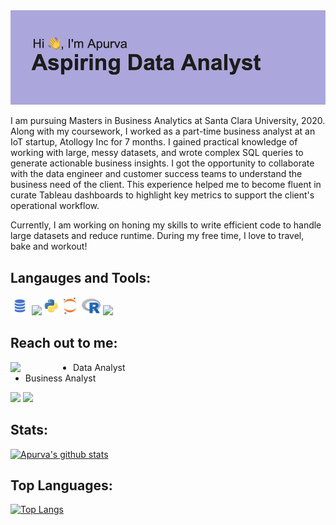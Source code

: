 <img src= https://github.com/apurvashekhar/apurvashekhar/blob/master/header.png alt="Apurva Shekhar Data Analyst">

I am pursuing Masters in Business Analytics at Santa Clara University, 2020. Along with my coursework, I worked as a part-time
business analyst at an IoT startup, Atollogy Inc for 7 months. I gained practical knowledge of working with large, messy datasets,
and wrote complex SQL queries to generate actionable business insights. I got the opportunity to collaborate with the data engineer 
and customer success teams to understand the business need of the client. This experience helped me to become fluent in curate Tableau 
dashboards to highlight key metrics to support the client's operational workflow. 

Currently, I am working on honing my skills to write efficient code to handle large datasets and reduce runtime. During my free time, 
I love to travel, bake and workout! 

## Langauges and Tools:
<img src="https://raw.githubusercontent.com/github/explore/80688e429a7d4ef2fca1e82350fe8e3517d3494d/topics/sql/sql.png" width="30px"> <img src="https://camo.githubusercontent.com/aafe1db72036d55f9dcc0346977bef0cb17ef2aa/68747470733a2f2f77696e646f77732d312e636f6d2f77702d636f6e74656e742f75706c6f6164732f323031392f30392f5461626c6561752d4465736b746f702d49636f6e2e706e67" width="30px"><img src= "https://raw.githubusercontent.com/github/explore/80688e429a7d4ef2fca1e82350fe8e3517d3494d/topics/python/python.png" width="30px"><img src="https://raw.githubusercontent.com/github/explore/80688e429a7d4ef2fca1e82350fe8e3517d3494d/topics/jupyter-notebook/jupyter-notebook.png" width="30px"> <img src="https://raw.githubusercontent.com/github/explore/80688e429a7d4ef2fca1e82350fe8e3517d3494d/topics/r/r.png" width="30px"> <img src="https://camo.githubusercontent.com/d2f425b4317daf554a6759dc3ad55793ec618ee7/68747470733a2f2f7062732e7477696d672e636f6d2f70726f66696c655f696d616765732f3639313932323136383635343030383332302f506d6d6d485f53302e706e67" width="30px">

## Reach out to me: 
<img align='left' src="https://github.com/M0nica/M0nica/blob/main/octomonica/m0nica-octocat-rotating.gif" width = "100px"> 
 <ul> <li>Data Analyst</li> <li>Business Analyst</li> 
  </ul>
<a href='https://www.linkedin.com/in/apurva-shekhar/'> <img src="https://www.freepnglogos.com/uploads/linkedin-blue-style-logo-png-0.png" width="30px"></a> <a href="mailto:ashekhar@scu.edu"><img src="https://www.freepnglogos.com/uploads/logo-gmail-png/logo-gmail-png-gmail-icon-download-png-and-vector-1.png" width="30px"> </a>

## Stats:
[![Apurva's github stats](https://github-readme-stats.vercel.app/api?username=apurvashekhar&show_icons=true&theme=radical)](https://github.com/apurvashekhar/github-readme-stats)

## Top Languages: 
[![Top Langs](https://github-readme-stats.vercel.app/api/top-langs/?username=apurvashekhar&layout=compact)](https://github.com/apurvashekhar/github-readme-stats)
